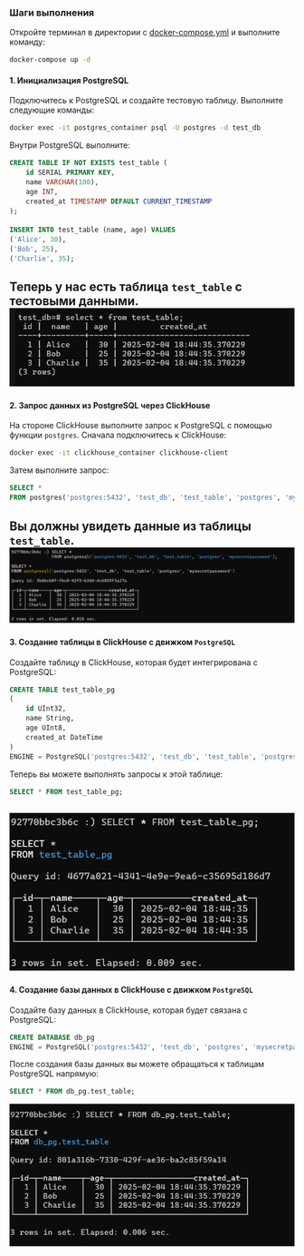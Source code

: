 
### **Шаги выполнения**

   Откройте терминал в директории с [docker-compose.yml](docker-compose.yml) и выполните команду:

   ```bash
   docker-compose up -d
   ```
#### 1. Инициализация PostgreSQL
Подключитесь к PostgreSQL и создайте тестовую таблицу. Выполните следующие команды:

```bash
docker exec -it postgres_container psql -U postgres -d test_db
```

Внутри PostgreSQL выполните:

```sql
CREATE TABLE IF NOT EXISTS test_table (
    id SERIAL PRIMARY KEY,
    name VARCHAR(100),
    age INT,
    created_at TIMESTAMP DEFAULT CURRENT_TIMESTAMP
);

INSERT INTO test_table (name, age) VALUES 
('Alice', 30),
('Bob', 25),
('Charlie', 35);
```

Теперь у нас есть таблица `test_table` с тестовыми данными.
![alt text]({E9DECB4A-248C-4417-AB2C-86CA40F3FDFF}.png)
---

#### 2. Запрос данных из PostgreSQL через ClickHouse

На стороне ClickHouse выполните запрос к PostgreSQL с помощью функции `postgres`. Сначала подключитесь к ClickHouse:

```bash
docker exec -it clickhouse_container clickhouse-client
```

Затем выполните запрос:

```sql
SELECT *
FROM postgres('postgres:5432', 'test_db', 'test_table', 'postgres', 'mysecretpassword');
```

Вы должны увидеть данные из таблицы `test_table`.
![alt text]({7437FF2E-E807-451C-A2DC-64CB25DACA81}.png)
---

#### 3. Создание таблицы в ClickHouse с движком `PostgreSQL`

Создайте таблицу в ClickHouse, которая будет интегрирована с PostgreSQL:

```sql
CREATE TABLE test_table_pg
(
    id UInt32,
    name String,
    age UInt8,
    created_at DateTime
)
ENGINE = PostgreSQL('postgres:5432', 'test_db', 'test_table', 'postgres', 'mysecretpassword');
```

Теперь вы можете выполнять запросы к этой таблице:

```sql
SELECT * FROM test_table_pg;
```
![alt text]({EE5364EE-708D-4492-8CCF-0C88D995734C}.png)
---

#### 4. Создание базы данных в ClickHouse с движком `PostgreSQL`

Создайте базу данных в ClickHouse, которая будет связана с PostgreSQL:

```sql
CREATE DATABASE db_pg
ENGINE = PostgreSQL('postgres:5432', 'test_db', 'postgres', 'mysecretpassword');
```

После создания базы данных вы можете обращаться к таблицам PostgreSQL напрямую:

```sql
SELECT * FROM db_pg.test_table;
```
![alt text]({E2E2219B-2193-4D12-9D16-CBF05B535776}.png)